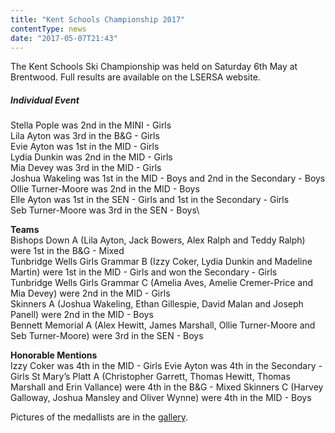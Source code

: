 ```yaml
---
title: "Kent Schools Championship 2017"
contentType: news
date: "2017-05-07T21:43"
---
```


The Kent Schools Ski Championship was held on Saturday 6th May at Brentwood. Full results are available on the LSERSA website.

##### Individual Event
Stella Pople was 2nd in the MINI - Girls\
Lila Ayton was 3rd in the B&G - Girls\
Evie Ayton was 1st in the MID - Girls\
Lydia Dunkin was 2nd in the MID - Girls\
Mia Devey was 3rd in the MID - Girls\
Joshua Wakeling was 1st in the MID - Boys and 2nd in the Secondary - Boys\
Ollie Turner-Moore was 2nd in the MID - Boys\
Elle Ayton was 1st in the SEN - Girls and 1st in the Secondary - Girls\
Seb Turner-Moore was 3rd in the SEN - Boys\

**Teams**\
Bishops Down A (Lila Ayton, Jack Bowers, Alex Ralph and Teddy Ralph) were 1st in the B&G - Mixed\
Tunbridge Wells Girls Grammar B (Izzy Coker, Lydia Dunkin and Madeline Martin) were 1st in the MID - Girls and won the Secondary - Girls\
Tunbridge Wells Girls Grammar C (Amelia Aves, Amelie Cremer-Price and Mia Devey) were 2nd in the MID - Girls\
Skinners A (Joshua Wakeling, Ethan Gillespie, David Malan and Joseph Panell) were 2nd in the MID - Boys\
Bennett Memorial A (Alex Hewitt, James Marshall, Ollie Turner-Moore and Seb Turner-Moore) were 3rd in the SEN - Boys

**Honorable Mentions**\
Izzy Coker was 4th in the MID - Girls
Evie Ayton was 4th in the Secondary - Girls
St Mary’s Platt A (Christopher Garrett, Thomas Hewitt, Thomas Marshall and Erin Vallance) were 4th in the B&G - Mixed
Skinners C (Harvey Galloway, Joshua Mansley and Oliver Wynne) were 4th in the MID - Boys

Pictures of the medallists are in the [gallery](/gallery/2017/170506_kent).
